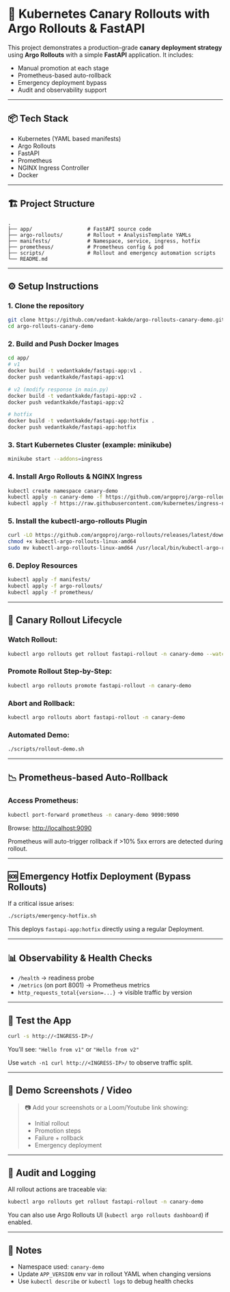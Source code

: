 # 🚀 Kubernetes Canary Rollouts with Argo Rollouts & FastAPI

This project demonstrates a production-grade **canary deployment strategy** using **Argo Rollouts** with a simple **FastAPI** application. It includes:
- Manual promotion at each stage
- Prometheus-based auto-rollback
- Emergency deployment bypass
- Audit and observability support

---

## 📦 Tech Stack
- Kubernetes (YAML based manifests)
- Argo Rollouts
- FastAPI
- Prometheus
- NGINX Ingress Controller
- Docker

---

## 🏗️ Project Structure
```
.
├── app/                  # FastAPI source code
├── argo-rollouts/        # Rollout + AnalysisTemplate YAMLs
├── manifests/            # Namespace, service, ingress, hotfix
├── prometheus/           # Prometheus config & pod
├── scripts/              # Rollout and emergency automation scripts
└── README.md
```

---

## ⚙️ Setup Instructions

### 1. Clone the repository
```bash
git clone https://github.com/vedant-kakde/argo-rollouts-canary-demo.git
cd argo-rollouts-canary-demo
```

### 2. Build and Push Docker Images
```bash
cd app/
# v1
docker build -t vedantkakde/fastapi-app:v1 .
docker push vedantkakde/fastapi-app:v1

# v2 (modify response in main.py)
docker build -t vedantkakde/fastapi-app:v2 .
docker push vedantkakde/fastapi-app:v2

# hotfix
docker build -t vedantkakde/fastapi-app:hotfix .
docker push vedantkakde/fastapi-app:hotfix
```

### 3. Start Kubernetes Cluster (example: minikube)
```bash
minikube start --addons=ingress
```

### 4. Install Argo Rollouts & NGINX Ingress
```bash
kubectl create namespace canary-demo
kubectl apply -n canary-demo -f https://github.com/argoproj/argo-rollouts/releases/latest/download/install.yaml
kubectl apply -f https://raw.githubusercontent.com/kubernetes/ingress-nginx/controller-v1.10.0/deploy/static/provider/cloud/deploy.yaml
```

### 5. Install the kubectl-argo-rollouts Plugin
```bash
curl -LO https://github.com/argoproj/argo-rollouts/releases/latest/download/kubectl-argo-rollouts-linux-amd64
chmod +x kubectl-argo-rollouts-linux-amd64
sudo mv kubectl-argo-rollouts-linux-amd64 /usr/local/bin/kubectl-argo-rollouts
```

### 6. Deploy Resources
```bash
kubectl apply -f manifests/
kubectl apply -f argo-rollouts/
kubectl apply -f prometheus/
```

---

## 🚦 Canary Rollout Lifecycle

### Watch Rollout:
```bash
kubectl argo rollouts get rollout fastapi-rollout -n canary-demo --watch
```

### Promote Rollout Step-by-Step:
```bash
kubectl argo rollouts promote fastapi-rollout -n canary-demo
```

### Abort and Rollback:
```bash
kubectl argo rollouts abort fastapi-rollout -n canary-demo
```

### Automated Demo:
```bash
./scripts/rollout-demo.sh
```

---

## 📉 Prometheus-based Auto-Rollback

### Access Prometheus:
```bash
kubectl port-forward prometheus -n canary-demo 9090:9090
```
Browse: [http://localhost:9090](http://localhost:9090)

Prometheus will auto-trigger rollback if >10% 5xx errors are detected during rollout.

---

## 🆘 Emergency Hotfix Deployment (Bypass Rollouts)

If a critical issue arises:
```bash
./scripts/emergency-hotfix.sh
```
This deploys `fastapi-app:hotfix` directly using a regular Deployment.

---

## 📊 Observability & Health Checks
- `/health` → readiness probe
- `/metrics` (on port 8001) → Prometheus metrics
- `http_requests_total{version=...}` → visible traffic by version

---

## 🧪 Test the App
```bash
curl -s http://<INGRESS-IP>/
```
You’ll see: `"Hello from v1"` or `"Hello from v2"`

Use `watch -n1 curl http://<INGRESS-IP>/` to observe traffic split.

---

## 📸 Demo Screenshots / Video

> 📷 Add your screenshots or a Loom/Youtube link showing:
> - Initial rollout
> - Promotion steps
> - Failure + rollback
> - Emergency deployment

---

## 👤 Audit and Logging

All rollout actions are traceable via:
```bash
kubectl argo rollouts get rollout fastapi-rollout -n canary-demo
```
You can also use Argo Rollouts UI (`kubectl argo rollouts dashboard`) if enabled.

---

## 📌 Notes

- Namespace used: `canary-demo`
- Update `APP_VERSION` env var in rollout YAML when changing versions
- Use `kubectl describe` or `kubectl logs` to debug health checks


